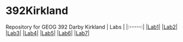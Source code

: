 # 392Kirkland
Repository for GEOG 392 Darby Kirkland
| Labs  |
|:-----:|
|[Lab1](Labs/Lab1)|
|[Lab2](Labs/Lab2)|
|[Lab3](Labs/Lab3)|
|[Lab4](Labs/Lab4)|
|[Lab5](Labs/Lab5)|
|[Lab6](Labs/Lab6)|
|[Lab7](Labs/Lab7)|